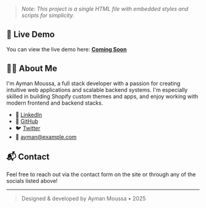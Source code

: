 
> _Note: This project is a single HTML file with embedded styles and scripts for simplicity._

## 🚀 Live Demo

You can view the live demo here: [**Coming Soon**](#)

## 🧑‍💻 About Me

I'm Ayman Moussa, a full stack developer with a passion for creating intuitive web applications and scalable backend systems. I'm especially skilled in building Shopify custom themes and apps, and enjoy working with modern frontend and backend stacks.

- 🔗 [LinkedIn](https://linkedin.com/in/aymanmoussa)
- 🐙 [GitHub](https://github.com/aymanmoussa)
- 🐦 [Twitter](https://twitter.com/aymanmoussa)
- 📧 ayman@example.com

## 📬 Contact

Feel free to reach out via the contact form on the site or through any of the socials listed above!

---

> Designed & developed by Ayman Moussa • 2025
